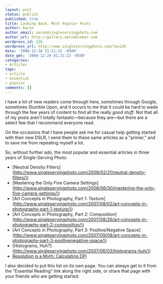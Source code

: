 ```yaml
---
layout: post
status: publish
published: true
title: Looking Back, Most Popular Posts
author: Aaron
author_email: aaron@singleservingphoto.com
author_url: http://gallery.aaronbieber.com
wordpress_id: 226
wordpress_url: http://www.singleservingphoto.com/?p=226
date: '2008-12-28 21:21:22 -0500'
date_gmt: '2008-12-29 01:21:22 -0500'
categories:
- Articles
tags:
- article
- essential
- popular
comments: []
---
```

I have a lot of new readers come through here, sometimes through Google,
sometimes Stumble Upon, and it occurs to me that it could be hard to
wade through the few years of content to find all the really _good
stuff_. Not that all of my posts aren't totally fantastic—because they
are—but there are a select few that I recommend everyone read.

On the occasions that I have people ask me for casual help getting
started with their new DSLR, I send them to these same articles as a
"primer," and to save me from repeating myself a lot.

So, without further ado, the most popular and essential articles in
three years of Single-Serving Photo:

* [Neutral Density
Filters](http://www.singleservingphoto.com/2008/02/21/neutral-density-filters/\)
 * [Mastering the Only Five Camera
Settings](http://www.singleservingphoto.com/2008/06/30/mastering-the-only-five-camera-settings/\)
 * [Art Concepts in Photography, Part 1:
Texture](http://www.singleservingphoto.com/2007/08/02/art-concepts-in-photography-part-1-texture/\)
 * [Art Concepts in Photography, Part 2:
Composition](http://www.singleservingphoto.com/2007/08/26/art-concepts-in-photography-part-2-composition/\)
 * [Art Concepts in Photography, Part 3: Positive/Negative
Space](http://www.singleservingphoto.com/2007/09/08/art-concepts-in-photography-part-3-positivenegative-space/\)
 * [Histograms,
Huh?](http://www.singleservingphoto.com/2007/06/03/histograms-huh/\)
 * [Resolution is a Myth: Calculating
DPI](http://www.singleservingphoto.com/2007/07/06/resolution-is-a-myth-calculating-dpi/)

I also decided to put this list on its own page. You can always get to
it from the "Essential Reading" link along the right side, or share that
page with your friends who are getting started.
